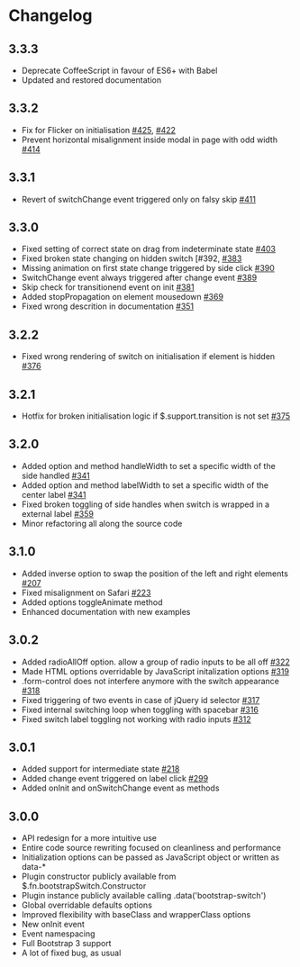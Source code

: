 # Changelog

## 3.3.3

- Deprecate CoffeeScript in favour of ES6+ with Babel
- Updated and restored documentation

## 3.3.2

- Fix for Flicker on initialisation [#425](https://github.com/nostalgiaz/bootstrap-switch/issues/425), [#422](https://github.com/nostalgiaz/bootstrap-switch/issues/422)
- Prevent horizontal misalignment inside modal in page with odd width [#414](https://github.com/nostalgiaz/bootstrap-switch/issues/414)

## 3.3.1

- Revert of switchChange event triggered only on falsy skip [#411](https://github.com/nostalgiaz/bootstrap-switch/issues/411)

## 3.3.0

- Fixed setting of correct state on drag from indeterminate state [#403](https://github.com/nostalgiaz/bootstrap-switch/issues/403)
- Fixed broken state changing on hidden switch [#392, [#383](https://github.com/nostalgiaz/bootstrap-switch/issues/383)
- Missing animation on first state change triggered by side click [#390](https://github.com/nostalgiaz/bootstrap-switch/issues/390)
- SwitchChange event always triggered after change event [#389](https://github.com/nostalgiaz/bootstrap-switch/issues/389)
- Skip check for transitionend event on init [#381](https://github.com/nostalgiaz/bootstrap-switch/issues/381)
- Added stopPropagation on element mousedown [#369](https://github.com/nostalgiaz/bootstrap-switch/issues/369)
- Fixed wrong descrition in documentation [#351](https://github.com/nostalgiaz/bootstrap-switch/issues/351)

## 3.2.2

- Fixed wrong rendering of switch on initialisation if element is hidden [#376](https://github.com/nostalgiaz/bootstrap-switch/issues/376)

## 3.2.1

- Hotfix for broken initialisation logic if $.support.transition is not set [#375](https://github.com/nostalgiaz/bootstrap-switch/issues/375)

## 3.2.0

- Added option and method handleWidth to set a specific width of the side handled [#341](https://github.com/nostalgiaz/bootstrap-switch/issues/341)
- Added option and method labelWidth to set a specific width of the center label [#341](https://github.com/nostalgiaz/bootstrap-switch/issues/341)
- Fixed broken toggling of side handles when switch is wrapped in a external label [#359](https://github.com/nostalgiaz/bootstrap-switch/issues/359)
- Minor refactoring all along the source code

## 3.1.0

- Added inverse option to swap the position of the left and right elements [#207](https://github.com/nostalgiaz/bootstrap-switch/issues/207)
- Fixed misalignment on Safari [#223](https://github.com/nostalgiaz/bootstrap-switch/issues/223)
- Added options toggleAnimate method
- Enhanced documentation with new examples

## 3.0.2

- Added radioAllOff option. allow a group of radio inputs to be all off [#322](https://github.com/nostalgiaz/bootstrap-switch/issues/322)
- Made HTML options overridable by JavaScript initalization options [#319](https://github.com/nostalgiaz/bootstrap-switch/issues/319)
- .form-control does not interfere anymore with the switch appearance [#318](https://github.com/nostalgiaz/bootstrap-switch/issues/318)
- Fixed triggering of two events in case of jQuery id selector [#317](https://github.com/nostalgiaz/bootstrap-switch/issues/317)
- Fixed internal switching loop when toggling with spacebar [#316](https://github.com/nostalgiaz/bootstrap-switch/issues/316)
- Fixed switch label toggling not working with radio inputs [#312](https://github.com/nostalgiaz/bootstrap-switch/issues/312)

## 3.0.1

- Added support for intermediate state [#218](https://github.com/nostalgiaz/bootstrap-switch/issues/218)
- Added change event triggered on label click [#299](https://github.com/nostalgiaz/bootstrap-switch/issues/299)
- Added onInit and onSwitchChange event as methods

## 3.0.0

- API redesign for a more intuitive use
- Entire code source rewriting focused on cleanliness and performance
- Initialization options can be passed as JavaScript object or written as data-*
- Plugin constructor publicly available from $.fn.bootstrapSwitch.Constructor
- Plugin instance publicly available calling .data('bootstrap-switch')
- Global overridable defaults options
- Improved flexibility with baseClass and wrapperClass options
- New onInit event
- Event namespacing
- Full Bootstrap 3 support
- A lot of fixed bug, as usual
